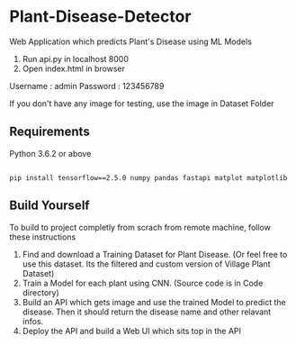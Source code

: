 # Plant-Disease-Detector

Web Application which predicts Plant's Disease using ML Models

1. Run api.py in localhost 8000
2. Open index.html in browser

Username : admin
Password : 123456789

If you don't have any image for testing, use the image in Dataset Folder

## Requirements

Python 3.6.2 or above

```

pip install tensorflow==2.5.0 numpy pandas fastapi matplot matplotlib

```

## Build Yourself

To build to project completly from scrach from remote machine, follow these instructions

1. Find and download a Training Dataset for Plant Disease. (Or feel free to use this dataset. Its the filtered and custom version of Village Plant Dataset)
2. Train a Model for each plant using CNN. (Source code is in Code directory)
3. Build an API which gets image and use the trained Model to predict the disease. Then it should return the disease name and other relavant infos.
4. Deploy the API and build a Web UI which sits top in the API
